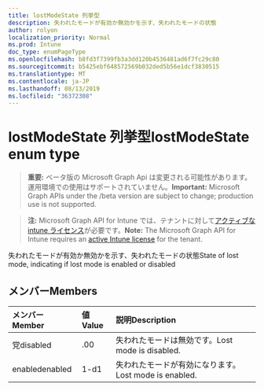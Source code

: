 ```yaml
---
title: lostModeState 列挙型
description: 失われたモードが有効か無効かを示す、失われたモードの状態
author: rolyon
localization_priority: Normal
ms.prod: Intune
doc_type: enumPageType
ms.openlocfilehash: b8fd3f7399fb3a3dd120b4536481ad6f7fc29c80
ms.sourcegitcommit: b5425ebf648572569b032ded5b56e1dcf3830515
ms.translationtype: MT
ms.contentlocale: ja-JP
ms.lasthandoff: 08/13/2019
ms.locfileid: "36372308"
---
```

# <a name="lostmodestate-enum-type"></a><span data-ttu-id="f0d24-103">lostModeState 列挙型</span><span class="sxs-lookup"><span data-stu-id="f0d24-103">lostModeState enum type</span></span>

> <span data-ttu-id="f0d24-104">**重要:** ベータ版の Microsoft Graph Api は変更される可能性があります。運用環境での使用はサポートされていません。</span><span class="sxs-lookup"><span data-stu-id="f0d24-104">**Important:** Microsoft Graph APIs under the /beta version are subject to change; production use is not supported.</span></span>

> <span data-ttu-id="f0d24-105">**注:** Microsoft Graph API for Intune では、テナントに対して[アクティブな intune ライセンス](https://go.microsoft.com/fwlink/?linkid=839381)が必要です。</span><span class="sxs-lookup"><span data-stu-id="f0d24-105">**Note:** The Microsoft Graph API for Intune requires an [active Intune license](https://go.microsoft.com/fwlink/?linkid=839381) for the tenant.</span></span>

<span data-ttu-id="f0d24-106">失われたモードが有効か無効かを示す、失われたモードの状態</span><span class="sxs-lookup"><span data-stu-id="f0d24-106">State of lost mode, indicating if lost mode is enabled or disabled</span></span>

## <a name="members"></a><span data-ttu-id="f0d24-107">メンバー</span><span class="sxs-lookup"><span data-stu-id="f0d24-107">Members</span></span>
|<span data-ttu-id="f0d24-108">メンバー</span><span class="sxs-lookup"><span data-stu-id="f0d24-108">Member</span></span>|<span data-ttu-id="f0d24-109">値</span><span class="sxs-lookup"><span data-stu-id="f0d24-109">Value</span></span>|<span data-ttu-id="f0d24-110">説明</span><span class="sxs-lookup"><span data-stu-id="f0d24-110">Description</span></span>|
|:---|:---|:---|
|<span data-ttu-id="f0d24-111">党</span><span class="sxs-lookup"><span data-stu-id="f0d24-111">disabled</span></span>|<span data-ttu-id="f0d24-112">.0</span><span class="sxs-lookup"><span data-stu-id="f0d24-112">0</span></span>|<span data-ttu-id="f0d24-113">失われたモードは無効です。</span><span class="sxs-lookup"><span data-stu-id="f0d24-113">Lost mode is disabled.</span></span>|
|<span data-ttu-id="f0d24-114">enabled</span><span class="sxs-lookup"><span data-stu-id="f0d24-114">enabled</span></span>|<span data-ttu-id="f0d24-115">1-d</span><span class="sxs-lookup"><span data-stu-id="f0d24-115">1</span></span>|<span data-ttu-id="f0d24-116">失われたモードが有効になります。</span><span class="sxs-lookup"><span data-stu-id="f0d24-116">Lost mode is enabled.</span></span>|



